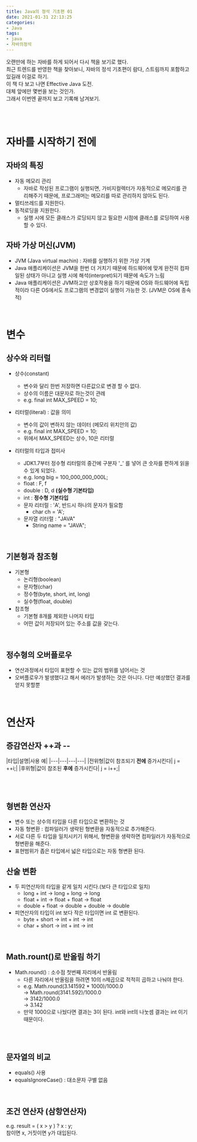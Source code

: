 ```yaml
---
title: Java의 정석 기초편 01
date: 2021-01-31 22:13:25
categories:
- Java
tags:
- java
- 자바의정석
---
```


오랜만에 하는 자바를 하게 되어서 다시 책을 보기로 했다.   
최근 트렌드를 반영한 책을 찾아보니, 자바의 정석 기초편이 람다, 스트림까지 포함하고 있길래 이걸로 하기.   
이 책 다 보고 나면 Effective Java 도전.  
대체 앞에만 몇번을 보는 것인가.  
그래서 이번엔 끝까지 보고 기록해 남겨보기.

<br><br>

# 자바를 시작하기 전에

## 자바의 특징
* 자동 메모리 관리
    * 자바로 작성된 프로그램이 실행되면, 가비지컬렉터가 자동적으로 메모리를 관리해주기 때문에, 프로그래머는 메모리를 따로 관리하지 않아도 된다.
* 멀티쓰레드를 지원한다.
* 동적로딩을 지원한다.
    * 실행 시에 모든 클래스가 로딩되지 않고 필요한 시점에 클래스를 로딩하여 사용할 수 있다.

## 자바 가상 머신(JVM)
* JVM (Java virtual machin) : 자바를 실행하기 위한 가상 기계
* Java 애플리케이션은 JVM을 한번 더 거치기 때문에 하드웨어에 맞게 완전히 컴파일된 상태가 아니고 실행 시에 해석(interpret)되기 때문에 속도가 느림
* Java 애플리케이션은 JVM하고만 상호작용을 하기 때문에 OS와 하드웨어에 독립적이라 다른 OS에서도 프로그램의 변경없이 실행이 가능한 것. (JVM은 OS에 종속적)

<br>

# 변수
## 상수와 리터럴

* 상수(constant)
    * 변수와 달리 한번 저장하면 다른값으로 변경 할 수 없다.
    * 상수의 이름은 대문자로 하는것이 관례
    * e.g. final int MAX_SPEED = 10; 

* 리터럴(literal) : 값을 의미 
    * 변수의 값이 변하지 않는 데이터 (메모리 위치안의 값)
    * e.g. final int MAX_SPEED = 10; 
    * 위에서 MAX_SPEED는 상수, 10은 리터럴

* 리터럴의 타입과 접미사
    * JDK1.7부터 정수형 리터럴의 중간에 구분자 '_' 를 넣어 큰 숫자를 편하게 읽을 수 있게 되었다.
    * e.g. long big = 100_000_000_000L;
    * float : F, f
    * double : D, d **(실수형 기본타입)**
    * int : **정수형 기본타입** 
    * 문자 리터럴 : 'A', 반드시 하나의 문자가 필요함
        * char ch = 'A';
    * 문자열 리터럴 : "JAVA"
        * String name = "JAVA";

<br>

## 기본형과 참조형
* 기본형
    * 논리형(boolean)
    * 문자형(char)
    * 정수형(byte, short, int, long)
    * 실수형(float, double)
* 참조형
    * 기본형 8개를 제외한 나머지 타입
    * 어떤 값이 저장되어 있는 주소를 값을 갖는다.


<br>

## 정수형의 오버플로우
* 연산과정에서 타입이 표현할 수 있는 값의 범위를 넘어서는 것
* 오버플로우가 발생했다고 해서 에러가 발생하는 것은 아니다. 다만 예상했던 결과를 얻지 못할뿐

<br>

# 연산자

## 증감연산자 ++과 -- 

|타입|설명|사용 예|
|---|---|---|---|
|전위형|값이 참조되기 **전에** 증가시킨다| j = ++i;|
|후위형|값이 참조된 **후에** 증가시킨다| j = i++;|

<br><br>

## 형변환 연산자
* 변수 또는 상수의 타입을 다른 타입으로 변환하는 것
* 자동 형변환 :  컴파일러가 생략된 형변환을 자동적으로 추가해준다.
* 서로 다른 두 타입을 일치시키기 위해서, 형변환을 생략하면 컴파일러가 자동적으로 형변환을 해준다.
* 표현범위가 좁은 타입에서 넓은 타입으로는 자동 형변환 된다.

## 산술 변환
* 두 피연산자의 타입을 같게 일치 시킨다.(보다 큰 타입으로 일치)
    * long + int -> long + long -> long
    * float + int ->  float + float -> float
    * double + float -> double + double -> double
* 피연산자의 타입이 int 보다 작은 타입이면 int 로 변환된다.
    * byte + short -> int + int -> int
    * char + short -> int + int -> int


<br>

## Math.rount()로 반올림 하기
* Math.round() :  소수점 첫번째 자리에서 반올림
    * 다른 자리에서 반올림을 하려면 10의 n제곱으로 적적히 곱하고 나눠야 한다.
    * e.g. Math.round(3.141592 * 1000)/1000.0  
       ->  Math.round(3141.592)/1000.0  
       ->  3142/1000.0  
       ->  3.142
    * 만약 1000으로 나눴다면 결과는 3이 된다. int와 int의 나눗셈 결과는 int 이기 때문이다.

<br><br>

## 문자열의 비교
* equals() 사용
* equalsIgnoreCase() : 대소문자 구별 없음


<br>

## 조건 연산자 (삼항연산자)
e.g. result = ( x > y ) ? x : y;  
참이면 x, 거짓이면 y가 대입된다. 

